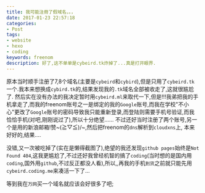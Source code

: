 ```yaml
---
title: 我可能注冊了假域名，。，
date: 2017-01-23 22:57:18
categories:
- Post
tags: 
- website
- hexo
- coding
keywords: freenom
description: 好了,这不单单是cybeird.tk炸掉了...真是打开眼界.
---
```

原本当时顺手注册了7,8个域名(主要是`cybeird`和`cybird`),但是只用了`cybeird.tk`一个.我本来想换成`cybird.tk`的,结果发现我的`.tk`域名全部被收走了,这就很尴尬了.
然后实在没有办法的我决定暂时用`cybeird.ml`来取代一下,但是!!!我弟把我的手机拿走了,而我的freenom账号之一是绑定的我的`Google`账号,而我在学校"不小心"更改了`Google`账号的密码导致我只能重新登录,而登陆则需要手机号验证,而我恰恰手机(对吧,刚刚说过了),所以十分绝望......
不过还好当时注册了两个账号,另一个是用的新浪邮箱!赞~\(≧▽≦)/~,然后把freenom的`dns`解析到`cloudxns`上,
本来好好的,结果....

没错,又一次被吃掉了(实在是懒得截图了),绝望的我还发现`github pages`始终是`Not Found 404`,这我更尴尬了,不过还好我曾经机智的搞了`coding`(当时想的是国内用`coding`,国外用`github`,不过反正都没人看),所以,,再我的手机`到货`之前就只能先用`cybeird.coding.me`来凑活一下了...

等到我在`万网`买一个域名就应该会好很多了吧;
